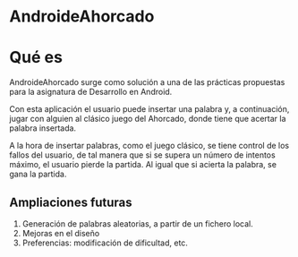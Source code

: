 AndroideAhorcado
================

<h1>Qué es</h1>
<p>AndroideAhorcado surge como solución a una de las prácticas propuestas para la asignatura de Desarrollo en Android.</p>
<p>Con esta aplicación el usuario puede insertar una palabra y, a continuación, jugar con alguien al clásico juego del Ahorcado, donde tiene que acertar la palabra insertada.</p>
<p>A la hora de insertar palabras, como el juego clásico, se tiene control de los fallos del usuario, de tal manera que si se supera un número de intentos máximo, el usuario pierde la partida. Al igual que si acierta la palabra, se gana la partida.</p>

<h2>Ampliaciones futuras</h2>
<ol>
  <li>Generación de palabras aleatorias, a partir de un fichero local.</li>
  <li>Mejoras en el diseño</li>
  <li>Preferencias: modificación de dificultad, etc.</li>
</ol>
